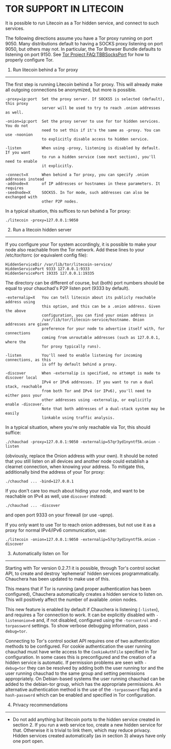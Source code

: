 TOR SUPPORT IN LITECOIN
======================

It is possible to run Litecoin as a Tor hidden service, and connect to such services.

The following directions assume you have a Tor proxy running on port 9050. Many distributions default to having a SOCKS proxy listening on port 9050, but others may not. In particular, the Tor Browser Bundle defaults to listening on port 9150. See [Tor Project FAQ:TBBSocksPort](https://www.torproject.org/docs/faq.html.en#TBBSocksPort) for how to properly
configure Tor.


1. Run litecoin behind a Tor proxy
---------------------------------

The first step is running Litecoin behind a Tor proxy. This will already make all
outgoing connections be anonymized, but more is possible.

	-proxy=ip:port  Set the proxy server. If SOCKS5 is selected (default), this proxy
	                server will be used to try to reach .onion addresses as well.

	-onion=ip:port  Set the proxy server to use for tor hidden services. You do not
	                need to set this if it's the same as -proxy. You can use -noonion
	                to explicitly disable access to hidden service.

	-listen         When using -proxy, listening is disabled by default. If you want
	                to run a hidden service (see next section), you'll need to enable
	                it explicitly.

	-connect=X      When behind a Tor proxy, you can specify .onion addresses instead
	-addnode=X      of IP addresses or hostnames in these parameters. It requires
	-seednode=X     SOCKS5. In Tor mode, such addresses can also be exchanged with
	                other P2P nodes.

In a typical situation, this suffices to run behind a Tor proxy:

	./litecoin -proxy=127.0.0.1:9050


2. Run a litecoin hidden server
------------------------------

If you configure your Tor system accordingly, it is possible to make your node also
reachable from the Tor network. Add these lines to your /etc/tor/torrc (or equivalent
config file):

	HiddenServiceDir /var/lib/tor/litecoin-service/
	HiddenServicePort 9333 127.0.0.1:9333
	HiddenServicePort 19335 127.0.0.1:19335

The directory can be different of course, but (both) port numbers should be equal to
your chauchad's P2P listen port (9333 by default).

	-externalip=X   You can tell litecoin about its publicly reachable address using
	                this option, and this can be a .onion address. Given the above
	                configuration, you can find your onion address in
	                /var/lib/tor/litecoin-service/hostname. Onion addresses are given
	                preference for your node to advertise itself with, for connections
	                coming from unroutable addresses (such as 127.0.0.1, where the
	                Tor proxy typically runs).

	-listen         You'll need to enable listening for incoming connections, as this
	                is off by default behind a proxy.

	-discover       When -externalip is specified, no attempt is made to discover local
	                IPv4 or IPv6 addresses. If you want to run a dual stack, reachable
	                from both Tor and IPv4 (or IPv6), you'll need to either pass your
	                other addresses using -externalip, or explicitly enable -discover.
	                Note that both addresses of a dual-stack system may be easily
	                linkable using traffic analysis.

In a typical situation, where you're only reachable via Tor, this should suffice:

	./chauchad -proxy=127.0.0.1:9050 -externalip=57qr3yd1nyntf5k.onion -listen

(obviously, replace the Onion address with your own). It should be noted that you still
listen on all devices and another node could establish a clearnet connection, when knowing
your address. To mitigate this, additionally bind the address of your Tor proxy:

	./chauchad ... -bind=127.0.0.1

If you don't care too much about hiding your node, and want to be reachable on IPv4
as well, use `discover` instead:

	./chauchad ... -discover

and open port 9333 on your firewall (or use -upnp).

If you only want to use Tor to reach onion addresses, but not use it as a proxy
for normal IPv4/IPv6 communication, use:

	./litecoin -onion=127.0.0.1:9050 -externalip=57qr3yd1nyntf5k.onion -discover

3. Automatically listen on Tor
--------------------------------

Starting with Tor version 0.2.7.1 it is possible, through Tor's control socket
API, to create and destroy 'ephemeral' hidden services programmatically.
Chauchera has been updated to make use of this.

This means that if Tor is running (and proper authentication has been configured),
Chauchera automatically creates a hidden service to listen on. This will positively 
affect the number of available .onion nodes.

This new feature is enabled by default if Chauchera is listening (`-listen`), and
requires a Tor connection to work. It can be explicitly disabled with `-listenonion=0`
and, if not disabled, configured using the `-torcontrol` and `-torpassword` settings.
To show verbose debugging information, pass `-debug=tor`.

Connecting to Tor's control socket API requires one of two authentication methods to be 
configured. For cookie authentication the user running chauchad must have write access 
to the `CookieAuthFile` specified in Tor configuration. In some cases this is 
preconfigured and the creation of a hidden service is automatic. If permission problems 
are seen with `-debug=tor` they can be resolved by adding both the user running tor and 
the user running chauchad to the same group and setting permissions appropriately. On 
Debian-based systems the user running chauchad can be added to the debian-tor group, 
which has the appropriate permissions. An alternative authentication method is the use 
of the `-torpassword` flag and a `hash-password` which can be enabled and specified in 
Tor configuration.

4. Privacy recommendations
---------------------------

- Do not add anything but litecoin ports to the hidden service created in section 2.
  If you run a web service too, create a new hidden service for that.
  Otherwise it is trivial to link them, which may reduce privacy. Hidden
  services created automatically (as in section 3) always have only one port
  open.
